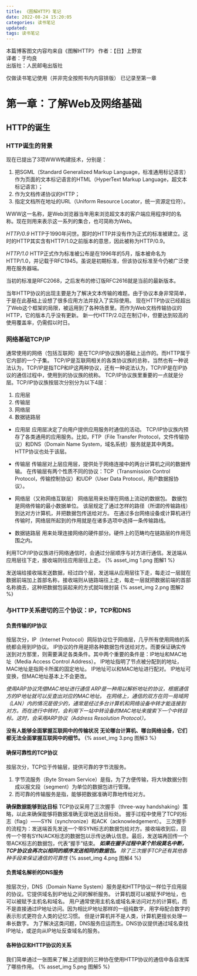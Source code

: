 ```yaml
---
title: 《图解HTTP》笔记
date: 2022-08-24 15:20:05
categories: 读书笔记
updated: 
tags: 读书笔记
---
```


本篇博客图文内容均来自《图解HTTP》
作者：【日】上野宣  
译者：于均良  
出版社：人民邮电出版社


仅做读书笔记使用（并非完全按照书内内容排版）
已记录至第一章
<!-- more -->

# 第一章：了解Web及网络基础
## HTTP的诞生
### HTTP诞生的背景
现在已提出了3项WWW构建技术，分别是：
1. 把SGML（Standard Generalized Markup Language，标准通用标记语言）作为页面的文本标记语言的HTML（HyperText Markup Language，超文本标记语言）；
2. 作为文档传递协议的HTTP；
3. 指定文档所在地址的URL（Uniform Resource Locator，统一资源定位符）。

WWW这一名称，是Web浏览器当年用来浏览超文本的客户端应用程序时的名称。现在则用来表示这一系列的集合，也可简称为Web。

*HTTP/0.9*
HTTP于1990年问世。那时的HTTP并没有作为正式的标准被建立。这时的HTTP其实含有HTTP/1.0之前版本的意思，因此被称为HTTP/0.9。

*HTTP/1.0*
HTTP正式作为标准被公布是在1996年的5月，版本被命名为HTTP/1.0，并记载于RFC1945。虽说是初期标准，但该协议标准至今仍被广泛使用在服务器端。

当初的标准是RFC2068，之后发布的修订版RFC2616就是当前的最新版本。

当年HTTP协议的出现主要是为了解决文本传输的难题。由于协议本身非常简单，于是在此基础上设想了很多应用方法并投入了实际使用。
现在HTTP协议已经超出了Web这个框架的局限，被运用到了各种场景里。而作为Web文档传输协议的HTTP，它的版本几乎没有更新。
新一代HTTP/2.0正在制订中，但要达到较高的使用覆盖率，仍需假以时日。

### 网络基础TCP/IP
通常使用的网络（包括互联网）是在TCP/IP协议族的基础上运作的。而HTTP属于它内部的一个子集。
TCP/IP是互联网相关的各类协议族的总称，当然也有一种说法认为，TCP/IP是指TCP和IP这两种协议，还有一种说法认为，TCP/IP是在IP协议的通信过程中，使用到的协议族的统称。
TCP/IP协议族里重要的一点就是分层。TCP/IP协议族按层次分别分为以下4层：
1. 应用层
2. 传输层
3. 网络层
4. 数据链路层

- 应用层
应用层决定了向用户提供应用服务时通信的活动。
TCP/IP协议族内预存了各类通用的应用服务。比如，FTP（File Transfer Protocol，文件传输协议）和DNS（Domain Name System，域名系统）服务就是其中两类。
HTTP协议也处于该层。

- 传输层
传输层对上层应用层，提供处于网络连接中的两台计算机之间的数据传输。
在传输层有两个性质不同的协议：TCP（Transmission Control Protocol，传输控制协议）和UDP（User Data Protocol，用户数据报协议）。

- 网络层（又称网络互联层）
网络层用来处理在网络上流动的数据包。
数据包是网络传输的最小数据单位。
该层规定了通过怎样的路径（所谓的传输路线）到达对方计算机，并把数据包传送给对方。
在通过多台网络设备或计算机进行传输时，网络层所起到的作用就是在诸多选项中选择一条传输路线。

- 数据链路层
用来处理连接网络的硬件部分。硬件上的范畴均在链路层的作用范围之内。

利用TCP/IP协议族进行网络通信时，会通过分层顺序与对方进行通信。发送端从应用层往下走，接收端则往应用层往上走。
{% asset_img 1.png 图解1 %}

发送端给接收端发送数据，经过四个层，发送端从应用层往下走，每走过一层就在数据前端加上首部名称，接收端则从链路端往上走，每走一层就把数据前端的首部名称摘去，这种把数据包装起来的方式就叫做封装
{% asset_img 2.png 图解2 %}

### 与HTTP关系密切的三个协议：IP，TCP和DNS
#### 负责传输的IP协议
按层次分，IP（Internet Protocol）网际协议位于网络层，几乎所有使用网络的系统都会用到IP协议。
IP协议的作用是把各种数据包传送给对方。而要保证确实传送到对方那里，则需要满足各类条件。其中两个重要的条件是：IP地址和MAC地址（Media Access Control Address）。
IP地址指明了节点被分配到的地址，MAC地址是指网卡所属的固定地址。
IP地址可以和MAC地址进行配对。
IP地址可变换，但MAC地址基本上不会更改。

*使用ARP协议凭借MAC地址进行通信*
*ARP是一种用以解析地址的协议，根据通信方的IP地址就可以反查出对应的MAC地址。*
*在网络上，通信的双方在同一局域网（LAN）内的情况是很少的，通常是经过多台计算机和网络设备中转才能连接到对方。而在进行中转时，会利用下一站中转设备的MAC地址来搜索下一个中转目标。这时，会采用ARP协议（Address Resolution Protocol）。*

**没有人能够全面掌握互联网中的传输状况**
**无论哪台计算机、哪台网络设备，它们都无法全面掌握互联网中的细节。**
{% asset_img 3.png 图解3 %}

#### 确保可靠性的TCP协议
按层次分，TCP位于传输层，提供可靠的字节流服务。
1. 字节流服务（Byte Stream Service）是指，为了方便传输，将大块数据分割成以报文段（segment）为单位的数据包进行管理。
2. 而可靠的传输服务是指，能够把数据准确可靠地传给对方。

**确保数据能够到达目标**
TCP协议采用了三次握手（three-way handshaking）策略，以此来确保能够将数据准确无误地送达目标处。
握手过程中使用了TCP的标志（flag）——SYN（synchronize）和ACK（acknowledgement）。
三次握手的流程为：发送端首先发送一个带SYN标志的数据包给对方。接收端收到后，回传一个带有SYN/ACK标志的数据包以示传达确认信息。最后，发送端再回传一个带ACK标志的数据包，代表“握手”结束。
***如果在握手过程中某个阶段莫名中断，TCP协议会再次以相同的顺序发送相同的数据包。***
*除了三次握手TCP还有其他各种手段来保证通信的可靠性*
{% asset_img 4.png 图解4 %}

#### 负责域名解析的DNS服务
按层次分，DNS（Domain Name System）服务是和HTTP协议一样位于应用层的协议。它提供域名到IP地址之间的解析服务。
计算机既可以被赋予IP地址，也可以被赋予主机名和域名。
用户通常使用主机名或域名来访问对方的计算机，而不是直接通过IP地址访问。因为相比IP地址那样的一组纯数字，用字母配合数字的表示形式更符合人类的记忆习惯。
但是计算机并不是人类，计算机更擅长处理一串长数字。
为了解决这类问题，DNS服务应运而生。DNS协议提供通过域名查找IP地址，或逆向从IP地址反查域名的服务。

#### 各种协议和HTTP协议的关系
我们简单通过一张图来了解上述提到的三种协在使用HTTP协议的通信中各自发挥了哪些作用。
{% asset_img 5.png 图解5 %}

